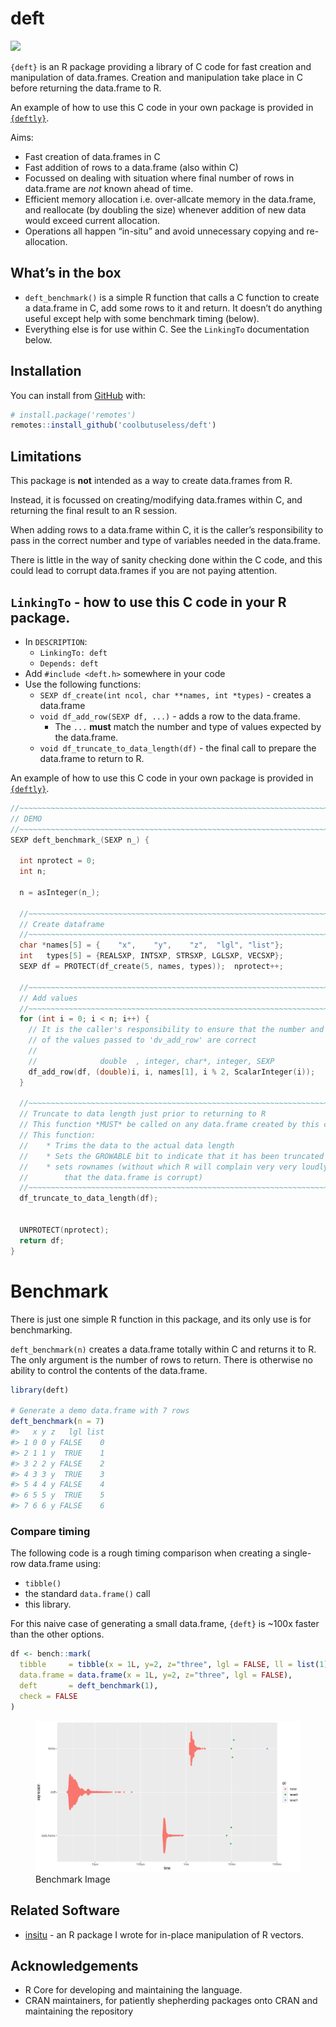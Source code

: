 
<!-- README.md is generated from README.Rmd. Please edit that file -->

# deft

<!-- badges: start -->

![](https://img.shields.io/badge/cool-useless-green.svg)
<!-- badges: end -->

`{deft}` is an R package providing a library of C code for fast creation
and manipulation of data.frames. Creation and manipulation take place in
C before returning the data.frame to R.

An example of how to use this C code in your own package is provided in
[`{deftly}`](https://github.com/coolbutuseless/deftly).

Aims:

- Fast creation of data.frames in C
- Fast addition of rows to a data.frame (also within C)
- Focussed on dealing with situation where final number of rows in
  data.frame are *not* known ahead of time.
- Efficient memory allocation i.e. over-allcate memory in the
  data.frame, and reallocate (by doubling the size) whenever addition of
  new data would exceed current allocation.
- Operations all happen “in-situ” and avoid unnecessary copying and
  re-allocation.

## What’s in the box

- `deft_benchmark()` is a simple R function that calls a C function to
  create a data.frame in C, add some rows to it and return. It doesn’t
  do anything useful except help with some benchmark timing (below).
- Everything else is for use within C. See the `LinkingTo` documentation
  below.

## Installation

You can install from [GitHub](https://github.com/coolbutuseless/deft)
with:

``` r
# install.package('remotes')
remotes::install_github('coolbutuseless/deft')
```

## Limitations

This package is **not** intended as a way to create data.frames from R.

Instead, it is focussed on creating/modifying data.frames within C, and
returning the final result to an R session.

When adding rows to a data.frame within C, it is the caller’s
responsibility to pass in the correct number and type of variables
needed in the data.frame.

There is little in the way of sanity checking done within the C code,
and this could lead to corrupt data.frames if you are not paying
attention.

## `LinkingTo` - how to use this C code in your R package.

- In `DESCRIPTION`:
  - `LinkingTo: deft`
  - `Depends: deft`
- Add `#include <deft.h>` somewhere in your code
- Use the following functions:
  - `SEXP df_create(int ncol, char **names, int *types)` - creates a
    data.frame
  - `void df_add_row(SEXP df, ...)` - adds a row to the data.frame.
    - The `...` **must** match the number and type of values expected by
      the data.frame.
  - `void df_truncate_to_data_length(df)` - the final call to prepare
    the data.frame to return to R.

An example of how to use this C code in your own package is provided in
[`{deftly}`](https://github.com/coolbutuseless/deftly).

``` c
//~~~~~~~~~~~~~~~~~~~~~~~~~~~~~~~~~~~~~~~~~~~~~~~~~~~~~~~~~~~~~~~~~~~~~~~~~~
// DEMO
//~~~~~~~~~~~~~~~~~~~~~~~~~~~~~~~~~~~~~~~~~~~~~~~~~~~~~~~~~~~~~~~~~~~~~~~~~~
SEXP deft_benchmark_(SEXP n_) {
  
  int nprotect = 0;
  int n;
  
  n = asInteger(n_);
  
  //~~~~~~~~~~~~~~~~~~~~~~~~~~~~~~~~~~~~~~~~~~~~~~~~~~~~~~~~~~~~~~~~~~~~~~~~~~
  // Create dataframe
  //~~~~~~~~~~~~~~~~~~~~~~~~~~~~~~~~~~~~~~~~~~~~~~~~~~~~~~~~~~~~~~~~~~~~~~~~~~
  char *names[5] = {    "x",    "y",    "z",  "lgl", "list"};
  int   types[5] = {REALSXP, INTSXP, STRSXP, LGLSXP, VECSXP};
  SEXP df = PROTECT(df_create(5, names, types));  nprotect++;
  
  //~~~~~~~~~~~~~~~~~~~~~~~~~~~~~~~~~~~~~~~~~~~~~~~~~~~~~~~~~~~~~~~~~~~~~~~~~~
  // Add values
  //~~~~~~~~~~~~~~~~~~~~~~~~~~~~~~~~~~~~~~~~~~~~~~~~~~~~~~~~~~~~~~~~~~~~~~~~~~
  for (int i = 0; i < n; i++) {
    // It is the caller's responsibility to ensure that the number and type
    // of the values passed to 'dv_add_row' are correct
    //
    //              double  , integer, char*, integer, SEXP
    df_add_row(df, (double)i, i, names[1], i % 2, ScalarInteger(i));
  }
  
  //~~~~~~~~~~~~~~~~~~~~~~~~~~~~~~~~~~~~~~~~~~~~~~~~~~~~~~~~~~~~~~~~~~~~~~~~~~
  // Truncate to data length just prior to returning to R
  // This function *MUST* be called on any data.frame created by this code.
  // This function:
  //    * Trims the data to the actual data length
  //    * Sets the GROWABLE bit to indicate that it has been truncated
  //    * sets rownames (without which R will complain very very loudly 
  //        that the data.frame is corrupt)
  //~~~~~~~~~~~~~~~~~~~~~~~~~~~~~~~~~~~~~~~~~~~~~~~~~~~~~~~~~~~~~~~~~~~~~~~~~~
  df_truncate_to_data_length(df);
  
  
  UNPROTECT(nprotect);
  return df;
}
```

# Benchmark

There is just one simple R function in this package, and its only use is
for benchmarking.

`deft_benchmark(n)` creates a data.frame totally within C and returns it
to R. The only argument is the number of rows to return. There is
otherwise no ability to control the contents of the data.frame.

``` r
library(deft)

# Generate a demo data.frame with 7 rows
deft_benchmark(n = 7)
#>   x y z   lgl list
#> 1 0 0 y FALSE    0
#> 2 1 1 y  TRUE    1
#> 3 2 2 y FALSE    2
#> 4 3 3 y  TRUE    3
#> 5 4 4 y FALSE    4
#> 6 5 5 y  TRUE    5
#> 7 6 6 y FALSE    6
```

### Compare timing

The following code is a rough timing comparison when creating a
single-row data.frame using:

- `tibble()`
- the standard `data.frame()` call
- this library.

For this naive case of generating a small data.frame, `{deft}` is ~100x
faster than the other options.

``` r
df <- bench::mark(
  tibble     = tibble(x = 1L, y=2, z="three", lgl = FALSE, ll = list(1)), 
  data.frame = data.frame(x = 1L, y=2, z="three", lgl = FALSE),
  deft       = deft_benchmark(1), 
  check = FALSE
)
```

<figure>
<img src="man/figures/bench.png" alt="Benchmark Image" />
<figcaption aria-hidden="true">Benchmark Image</figcaption>
</figure>

## Related Software

- [insitu](https://github.com/coolbutuseless/insitu) - an R package I
  wrote for in-place manipulation of R vectors.

## Acknowledgements

- R Core for developing and maintaining the language.
- CRAN maintainers, for patiently shepherding packages onto CRAN and
  maintaining the repository
